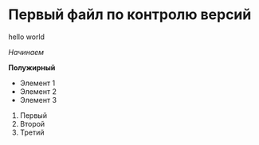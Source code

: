 # Первый файл по контролю версий

hello world


*Начинаем*

**Полужирный**

* Элемент 1
* Элемент 2
* Элемент 3

1. Первый
2. Второй
3. Третий

